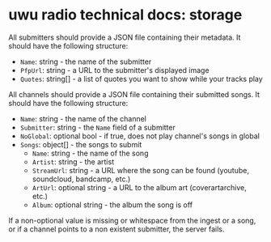 # uwu radio technical docs: storage

All submitters should provide a JSON file containing their metadata.
It should have the following structure:

- `Name`: string - the name of the submitter
- `PfpUrl`: string - a URL to the submitter's displayed image
- `Quotes`: string[] - a list of quotes you want to show while your tracks play

All channels should provide a JSON file containing their submitted songs.
It should have the following structure:

- `Name`: string - the name of the channel
- `Submitter`: string - the `Name` field of a submitter
- `NoGlobal`: optional bool - if true, does not play channel's songs in global
- `Songs`: object[] - the songs to submit
  * `Name`: string - the name of the song
  * `Artist`: string - the artist
  * `StreamUrl`: string - a URL where the song can be found (youtube, soundcloud, bandcamp, etc.)
  * `ArtUrl`: optional string - a URL to the album art (coverartarchive, etc.)
  * `Album`: optional string - the album the song is off

If a non-optional value is missing or whitespace from the ingest or a song,
or if a channel points to a non existent submitter, the server fails.

